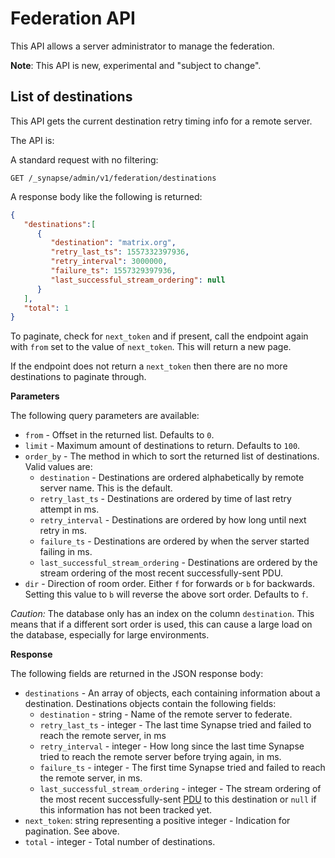 # Federation API

This API allows a server administrator to manage the federation.

**Note**: This API is new, experimental and "subject to change".

## List of destinations

This API gets the current destination retry timing info for a remote server.

The API is:

A standard request with no filtering:

```
GET /_synapse/admin/v1/federation/destinations
```

A response body like the following is returned:

```json
{
   "destinations":[
      {
         "destination": "matrix.org",
         "retry_last_ts": 1557332397936,
         "retry_interval": 3000000,
         "failure_ts": 1557329397936,
         "last_successful_stream_ordering": null
      }
   ],
   "total": 1
}
```

To paginate, check for `next_token` and if present, call the endpoint again
with `from` set to the value of `next_token`. This will return a new page.

If the endpoint does not return a `next_token` then there are no more destinations
to paginate through.

**Parameters**

The following query parameters are available:

- `from` - Offset in the returned list. Defaults to `0`.
- `limit` - Maximum amount of destinations to return. Defaults to `100`.
- `order_by` - The method in which to sort the returned list of destinations.
  Valid values are:
  - `destination` - Destinations are ordered alphabetically by remote server name.
    This is the default.
  - `retry_last_ts` - Destinations are ordered by time of last retry attempt in ms.
  - `retry_interval` - Destinations are ordered by how long until next retry in ms.
  - `failure_ts` - Destinations are ordered by when the server started failing in ms.
  - `last_successful_stream_ordering` - Destinations are ordered by the stream ordering
    of the most recent successfully-sent PDU.
- `dir` - Direction of room order. Either `f` for forwards or `b` for backwards. Setting
  this value to `b` will reverse the above sort order. Defaults to `f`.

*Caution:* The database only has an index on the column `destination`.
This means that if a different sort order is used,
this can cause a large load on the database, especially for large environments.

**Response**

The following fields are returned in the JSON response body:

- `destinations` - An array of objects, each containing information about a destination.
  Destinations objects contain the following fields:
  - `destination` - string - Name of the remote server to federate.
  - `retry_last_ts` - integer - The last time Synapse tried and failed to reach the
    remote server, in ms
  - `retry_interval` - integer - How long since the last time Synapse tried to reach
    the remote server before trying again, in ms.
  - `failure_ts` - integer - The first time Synapse tried and failed to reach the
    remote server, in ms.
  - `last_successful_stream_ordering` - integer - The stream ordering of the most
    recent successfully-sent [PDU](Understanding-Synapse-Performance-Issues-Through-Grafana-Graphs.md#federation)
    to this destination or `null` if this information has not been tracked yet.
- `next_token`: string representing a positive integer - Indication for pagination. See above.
- `total` - integer - Total number of destinations.
